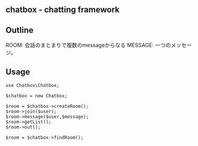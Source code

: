 ## chatbox - chatting framework


## Outline

ROOM: 会話のまとまりで複数のmessageからなる
MESSAGE: 一つのメッセージ。


## Usage

````
use Chatbox\Chatbox;

$chatbox = new Chatbox;

$room = $chatbox->createRoom();
$room->join($user);
$room->message($user,$message);
$room->getList();
$room->out();

$room = $chatbox->findRoom();
````

